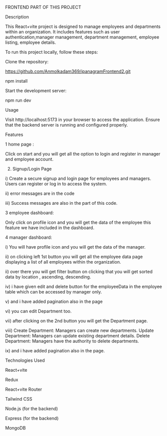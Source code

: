 
FRONTEND PART OF THIS PROJECT


Description


This React+vite project is designed to manage employees and departments within an organization. It includes features such as user authentication,manager management,  department management, employee listing, employee details.


To run this project locally, follow these steps:

Clone the repository:

https://github.com/Anmolkadam369/ipanagramFrontend2.git

npm install


Start the development server:

npm run dev

Usage

Visit http://localhost:5173 in your browser to access the application. Ensure that the backend server is running and configured properly.

Features

1 home page : 

Click on start and you will get all the option to login and register in manager and employee account.



2. Signup/Login Page
   
i)  Create a secure signup and login page for employees and managers. Users can register or log in to access the system.

ii) error messages are in the code

iii) Success messages are also in the part of this code.



3 employee dashboard:

Only click on profile icon and you will get the data of the employee this feature we have included in the dashboard.



4 manager dashboard:

i) You will have profile  icon and you will get the data of the manager.

ii) on clicking left 1st button you will get all the employee data page displaying a list of all employees within the organization.

ii) over there you will get filter button on clicking that you will get sorted data by location , ascending, descending.

iv) i have given edit and delete button for the employeeData in the employee table which can be accessed by manager only.

v) and i have added pagination also in the page

vi) you can edit Department too.

vii) after clicking on the 2nd button you will get the Department page.

viii) Create Department: Managers can create new departments.
      Update Department: Managers can update existing department details.
      Delete Department: Managers have the authority to delete departments.
      
ix)  and i have added pagination also in the page.



Technologies Used

React+vite 

Redux

React+vite Router

Tailwind CSS

Node.js (for the backend)

Express (for the backend)

MongoDB








